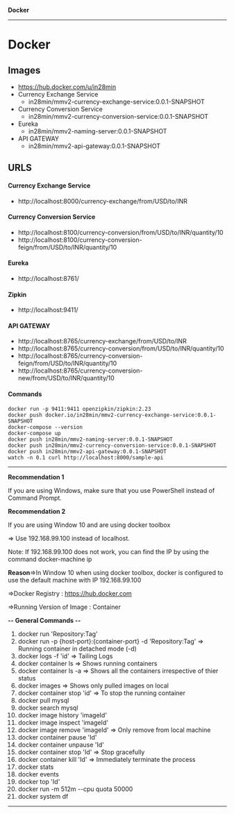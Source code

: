 **Docker**

---
# Docker

## Images

- https://hub.docker.com/u/in28min
- Currency Exchange Service 
	- in28min/mmv2-currency-exchange-service:0.0.1-SNAPSHOT
- Currency Conversion Service
	- in28min/mmv2-currency-conversion-service:0.0.1-SNAPSHOT
- Eureka
	- in28min/mmv2-naming-server:0.0.1-SNAPSHOT
- API GATEWAY
	- in28min/mmv2-api-gateway:0.0.1-SNAPSHOT

## URLS

#### Currency Exchange Service
- http://localhost:8000/currency-exchange/from/USD/to/INR

#### Currency Conversion Service
- http://localhost:8100/currency-conversion/from/USD/to/INR/quantity/10
- http://localhost:8100/currency-conversion-feign/from/USD/to/INR/quantity/10

#### Eureka
- http://localhost:8761/

#### Zipkin
- http://localhost:9411/

#### API GATEWAY
- http://localhost:8765/currency-exchange/from/USD/to/INR
- http://localhost:8765/currency-conversion/from/USD/to/INR/quantity/10
- http://localhost:8765/currency-conversion-feign/from/USD/to/INR/quantity/10
- http://localhost:8765/currency-conversion-new/from/USD/to/INR/quantity/10

#### Commands
```
docker run -p 9411:9411 openzipkin/zipkin:2.23
docker push docker.io/in28min/mmv2-currency-exchange-service:0.0.1-SNAPSHOT
docker-compose --version
docker-compose up
docker push in28min/mmv2-naming-server:0.0.1-SNAPSHOT
docker push in28min/mmv2-currency-conversion-service:0.0.1-SNAPSHOT
docker push in28min/mmv2-api-gateway:0.0.1-SNAPSHOT
watch -n 0.1 curl http://localhost:8000/sample-api
```
---

**Recommendation 1**

If you are using Windows, make sure that you use PowerShell instead of Command Prompt.

**Recommendation 2**

If you are using Window 10 and are using docker toolbox

=> Use 192.168.99.100 instead of localhost.

Note: If 192.168.99.100 does not work, you can find the IP by using the command docker-machine ip

**Reason**=>In Window 10 when using docker toolbox, docker is configured to use the default machine with IP 192.168.99.100

=>Docker Registry : https://hub.docker.com

=>Running Version of Image : Container

**-- General Commands --**

1. docker run 'Repository:Tag'
2. docker run -p {host-port}:{container-port} -d 'Repository:Tag' => Running container in detached mode (-d)
3. docker logs -f 'id' => Tailing Logs
4. docker container ls => Shows running containers
5. docker container ls -a => Shows all the containers irrespective of thier status
6. docker images => Shows only pulled images on local
7. docker container stop 'id' => To stop the running container
8. docker pull mysql
9. docker search mysql
10. docker image history 'imageId'
11. docker image inspect 'imageId'
12. docker image remove 'imageId' => Only remove from local machine
13. docker container pause 'Id'
14. docker container unpause 'Id'
15. docker container stop 'Id' => Stop gracefully
16. docker container kill 'Id' => Immediately terminate the process
17. docker stats
17. docker events
18. docker top 'Id'
19. docker run -m 512m --cpu quota 50000
20. docker system df
---
